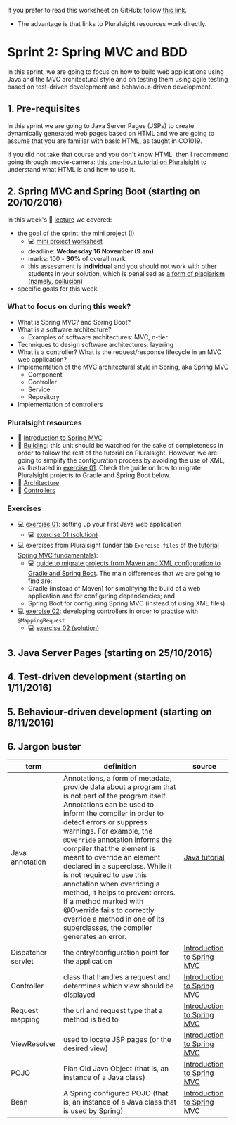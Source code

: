 <link rel='stylesheet' href='./web/swiss.css'/>

If you prefer to read this worksheet on GitHub: follow [this link](https://github.com/uol-inf/CO2006-16-17/blob/master/sprint2/readme.md). 
* The advantage is that links to Pluralsight resources work directly.

# Sprint 2: Spring MVC and BDD

In this sprint, we are going to focus on how to build web applications using Java and the MVC architectural style and on testing them using agile testing based on test-driven development and behaviour-driven development.

## 1. Pre-requisites

In this sprint we are going to Java Server Pages (JSPs) to create dynamically generated web pages based on HTML and we are going to assume that you are familiar with basic HTML, as taught in CO1019. 

If you did not take that course and you don't know HTML, then I recommend going through :movie-camera: [this one-hour tutorial on Pluralsight](https://app.pluralsight.com/library/courses/teaching-kids-basic-html/table-of-contents) to understand what HTML is and how to use it.

## 2. Spring MVC and Spring Boot (starting on 20/10/2016)

In this week's :movie_camera: [lecture](https://leicester.cloud.panopto.eu/Panopto/Pages/Viewer.aspx?id=68cbf3a2-be0f-4080-a29a-49f84d556d98) we covered:
* the goal of the sprint: the mini project (I) 
  * :computer: [mini project worksheet](https://github.com/uol-inf/CO2006-16-17/tree/master/sprint2/mini-project/readme.md)
  * deadline: **Wednesday 16 November (9 am)**
  * marks: 100 - **30%** of overall mark
  * this assessment is **individual** and you should not work with other students in your solution, which is penalised as [a form of plagiarism (namely, collusion)](https://campus.cs.le.ac.uk/ForStudents/plagiarism/)
* specific goals for this week

### What to focus on during this week?

* What is Spring MVC? and Spring Boot?
* What is a software architecture? 
  * Examples of software architectures: MVC, n-tier
* Techniques to design software architectures: layering
* What is a controller? What is the request/response lifecycle in an MVC web application?
* Implementation of the MVC architectural style in Spring, aka Spring MVC
  * Component
  * Controller
  * Service
  * Repository
* Implementation of controllers


### Pluralsight resources

* :movie_camera: [Introduction to Spring MVC](https://app.pluralsight.com/player?course=springmvc-intro&author=bryan-hansen&name=springmvc-m1-intro&clip=0&mode=live)
* :movie_camera: [Building](https://app.pluralsight.com/player?course=springmvc-intro&author=bryan-hansen&name=springmvc-m2-building&clip=1&mode=live): this unit should be watched for the sake of completeness in order to follow the rest of the tutorial on Pluralsight. However, we are going to simplify the configuration process by avoiding the use of XML, as illustrated in [exercise 01](https://github.com/uol-inf/CO2006-16-17/tree/master/sprint1/SpringMvc_ex01). Check the guide on how to migrate Pluralsight projects to Gradle and Spring Boot below. 
* :movie_camera: [Architecture](https://app.pluralsight.com/player?course=springmvc-intro&author=bryan-hansen&name=springmvc-m3-architecture&clip=0&mode=live)
* :movie_camera: [Controllers](https://app.pluralsight.com/player?course=springmvc-intro&author=bryan-hansen&name=springmvc-m4-controllers&clip=0&mode=live)

### Exercises
* :computer: [exercise 01](https://github.com/uol-inf/CO2006-16-17/tree/master/sprint2/SpringMvc_ex01): setting up your first Java web application
  * :computer: [exercise 01 (solution)](https://github.com/uol-inf/CO2006-16-17/tree/master/sprint2/SpringMvc_ex01_solution)
* :computer: exercises from Pluralsight (under tab `Exercise files` of the [tutorial Spring MVC fundamentals](https://app.pluralsight.com/library/courses/springmvc-intro/table-of-contents)): 
  * :computer: [guide to migrate projects from Maven and XML configuration to Gradle and Spring Boot](https://github.com/uol-inf/CO2006-16-17/blob/master/sprint2/MigratingToGradle.md). The main differences that we are going to find are:
  * Gradle (instead of Maven) for simplifying the build of a web application and for configuring dependencies; and
  * Spring Boot for configuring Spring MVC (instead of using XML files).
* :computer: [exercise 02](https://github.com/uol-inf/CO2006-16-17/tree/master/sprint2/SpringMvc_ex02): developing controllers in order to practise with `@MappingRequest`
  * :computer: [exercise 02 (solution)](https://github.com/uol-inf/CO2006-16-17/tree/master/sprint2/SpringMvc_ex02_solution)
  
  
## 3. Java Server Pages (starting on 25/10/2016)

## 4. Test-driven development (starting on 1/11/2016)

## 5. Behaviour-driven development (starting on 8/11/2016)


## 6. Jargon buster <a name="jargon"></a>

| term  | definition | source |
|-------|------------|--------|
| Java annotation |  Annotations, a form of metadata, provide data about a program that is not part of the program itself. Annotations can be used to inform the compiler in order to detect errors or suppress warnings. For example, the `@Override` annotation informs the compiler that the element is meant to override an element declared in a superclass. While it is not required to use this annotation when overriding a method, it helps to prevent errors. If a method marked with @Override fails to correctly override a method in one of its superclasses, the compiler generates an error. | [Java tutorial](https://docs.oracle.com/javase/tutorial/java/annotations/index.html) |
| Dispatcher servlet | the entry/configuration point for the application | [Introduction to Spring MVC](https://app.pluralsight.com/player?course=springmvc-intro&author=bryan-hansen&name=springmvc-m1-intro&clip=6&mode=live) |
| Controller | class that handles a request and determines which view should be displayed |  [Introduction to Spring MVC](https://app.pluralsight.com/player?course=springmvc-intro&author=bryan-hansen&name=springmvc-m1-intro&clip=6&mode=live)|
| Request mapping | the url and request type that a method is tied to | [Introduction to Spring MVC](https://app.pluralsight.com/player?course=springmvc-intro&author=bryan-hansen&name=springmvc-m1-intro&clip=6&mode=live) |
| ViewResolver | used to locate JSP pages (or the desired view) | [Introduction to Spring MVC](https://app.pluralsight.com/player?course=springmvc-intro&author=bryan-hansen&name=springmvc-m1-intro&clip=6&mode=live) |
| POJO | Plan Old Java Object (that is, an instance of a Java class) | [Introduction to Spring MVC](https://app.pluralsight.com/player?course=springmvc-intro&author=bryan-hansen&name=springmvc-m1-intro&clip=6&mode=live) |
| Bean | A Spring configured POJO (that is, an instance of a Java class that is used by Spring) | [Introduction to Spring MVC](https://app.pluralsight.com/player?course=springmvc-intro&author=bryan-hansen&name=springmvc-m1-intro&clip=6&mode=live) | 







